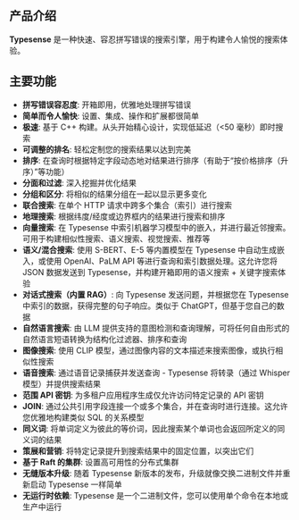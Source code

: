 ## 产品介绍

**Typesense** 是一种快速、容忍拼写错误的搜索引擎，用于构建令人愉悦的搜索体验。

## 主要功能

- **拼写错误容忍度**: 开箱即用，优雅地处理拼写错误
- **简单而令人愉快**: 设置、集成、操作和扩展都很简单
- **极速**: 基于 C++ 构建。从头开始精心设计，实现低延迟（<50 毫秒）即时搜索
- **可调整的排名**: 轻松定制您的搜索结果以达到完美
- **排序**: 在查询时根据特定字段动态地对结果进行排序（有助于“按价格排序（升序）”等功能）
- **分面和过滤**: 深入挖掘并优化结果
- **分组和区分**: 将相似的结果分组在一起以显示更多变化
- **联合搜索**: 在单个 HTTP 请求中跨多个集合（索引）进行搜索
- **地理搜索**: 根据纬度/经度或边界框内的结果进行搜索和排序
- **向量搜索**: 在 Typesense 中索引机器学习模型中的嵌入，并进行最近邻搜索。可用于构建相似性搜索、语义搜索、视觉搜索、推荐等
- **语义/混合搜索**: 使用 S-BERT、E-5 等内置模型在 Typesense 中自动生成嵌入，或使用 OpenAI、PaLM API 等进行查询和索引数据处理。这允许您将 JSON 数据发送到 Typesense，并构建开箱即用的语义搜索 + 关键字搜索体验
- **对话式搜索（内置 RAG）**: 向 Typesense 发送问题，并根据您在 Typesense 中索引的数据，获得完整的句子响应。类似于 ChatGPT，但基于您自己的数据
- **自然语言搜索**: 由 LLM 提供支持的意图检测和查询理解，可将任何自由形式的自然语言短语转换为结构化过滤器、排序和查询
- **图像搜索**: 使用 CLIP 模型，通过图像内容的文本描述来搜索图像，或执行相似性搜索
- **语音搜索**: 通过语音记录捕获并发送查询 - Typesense 将转录（通过 Whisper 模型）并提供搜索结果
- **范围 API 密钥**: 为多租户应用程序生成仅允许访问特定记录的 API 密钥
- **JOIN**: 通过公共引用字段连接一个或多个集合，并在查询时进行连接。这允许您优雅地构建类似 SQL 的关系模型
- **同义词**: 将单词定义为彼此的等价词，因此搜索某个单词也会返回所定义的同义词的结果
- **策展和营销**: 将特定记录提升到搜索结果中的固定位置，以突出它们
- **基于 Raft 的集群**: 设置高可用性的分布式集群
- **无缝版本升级**: 随着 Typesense 新版本的发布，升级就像交换二进制文件并重新启动 Typesense 一样简单
- **无运行时依赖**: Typesense 是一个二进制文件，您可以使用单个命令在本地或生产中运行
